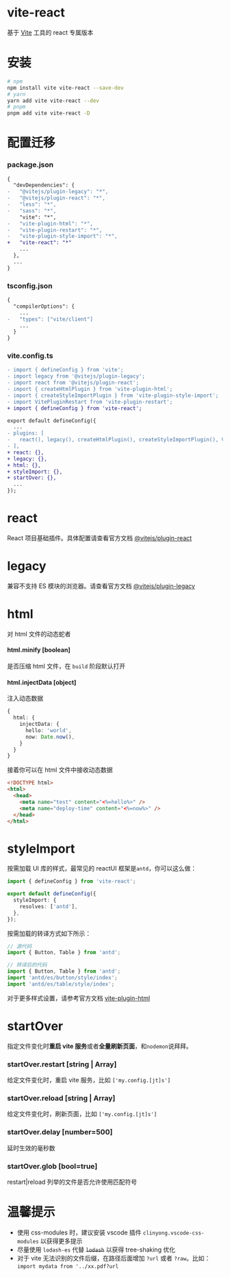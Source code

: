 # vite-react

基于 [Vite](https://github.com/vitejs/vite) 工具的 react 专属版本

# 安装

```bash
# npm
npm install vite vite-react --save-dev
# yarn
yarn add vite vite-react --dev
# pnpm
pnpm add vite vite-react -D
```

# 配置迁移

### package.json

```diff
{
  "devDependencies": {
-   "@vitejs/plugin-legacy": "*",
-   "@vitejs/plugin-react": "*",
-   "less": "*",
-   "sass": "*",
    "vite": "*",
-   "vite-plugin-html": "*",
-   "vite-plugin-restart": "*",
-   "vite-plugin-style-import": "*",
+   "vite-react": "*"
    ...
  },
  ...
}
```

### tsconfig.json

```diff
{
  "compilerOptions": {
    ...
-   "types": ["vite/client"]
    ...
  }
}
```

### vite.config.ts

```diff
- import { defineConfig } from 'vite';
- import legacy from '@vitejs/plugin-legacy';
- import react from '@vitejs/plugin-react';
- import { createHtmlPlugin } from 'vite-plugin-html';
- import { createStyleImportPlugin } from 'vite-plugin-style-import';
- import VitePluginRestart from 'vite-plugin-restart';
+ import { defineConfig } from 'vite-react';

export default defineConfig({
  ...
- plugins: [
-   react(), legacy(), createHtmlPlugin(), createStyleImportPlugin(), VitePluginRestart()
- ],
+ react: {},
+ legacy: {},
+ html: {},
+ styleImport: {},
+ startOver: {},
  ...
});
```

# react

React 项目基础插件。具体配置请查看官方文档 [@vitejs/plugin-react](https://github.com/vitejs/vite-plugin-react/tree/main/packages/plugin-react)

# legacy

兼容不支持 ES 模块的浏览器。请查看官方文档 [@vitejs/plugin-legacy](https://github.com/vitejs/vite/tree/main/packages/plugin-legacy#options)

# html

对 html 文件的动态蛇者

#### html.minify [boolean]

是否压缩 html 文件，在 `build` 阶段默认打开

#### html.injectData [object]

注入动态数据

```typescript
{
  html: {
    injectData: {
      hello: 'world',
      now: Date.now(),
    }
  }
}
```

接着你可以在 html 文件中接收动态数据

```html
<!DOCTYPE html>
<html>
  <head>
    <meta name="test" content="<%=hello%>" />
    <meta name="deploy-time" content="<%=now%>" />
  </head>
</html>
```

# styleImport

按需加载 UI 库的样式，最常见的 reactUI 框架是`antd`，你可以这么做：

```typescript
import { defineConfig } from 'vite-react';

export default defineConfig({
  styleImport: {
    resolves: ['antd'],
  },
});
```

按需加载的转译方式如下所示：

```typescript
// 源代码
import { Button, Table } from 'antd';

// 转译后的代码
import { Button, Table } from 'antd';
import 'antd/es/button/style/index';
import 'antd/es/table/style/index';
```

对于更多样式设置，请参考官方文档 [vite-plugin-html](https://github.com/vbenjs/vite-plugin-html#useroptions)

# startOver

指定文件变化时**重启 vite 服务**或者**全量刷新页面**，和`nodemon`说拜拜。

### startOver.restart [string | Array<string>]

给定文件变化时，重启 vite 服务，比如 `['my.config.[jt]s']`

### startOver.reload [string | Array<string>]

给定文件变化时，刷新页面，比如 `['my.config.[jt]s']`

### startOver.delay [number=500]

延时生效的毫秒数

### startOver.glob [bool=true]

restart|reload 列举的文件是否允许使用匹配符号

# 温馨提示

- 使用 css-modules 时，建议安装 vscode 插件 `clinyong.vscode-css-modules` 以获得更多提示
- 尽量使用 `lodash-es` 代替 ~~`lodash`~~ 以获得 tree-shaking 优化
- 对于 vite 无法识别的文件后缀，在路径后面增加 `?url` 或者 `?raw`。比如：`import mydata from '../xx.pdf?url`

